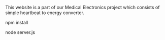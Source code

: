 This website is a part of our Medical Electronics project which consists of simple heartbeat to energy converter.
<p>npm install</P>
<p>node server.js</P>

